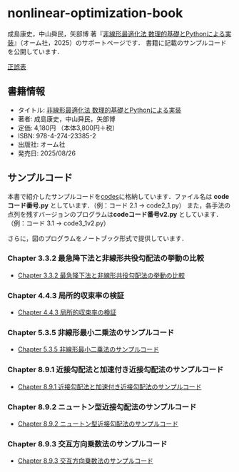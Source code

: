 # nonlinear-optimization-book
成島康史，中山舜民，矢部博 著『[非線形最適化法 数理的基礎とPythonによる実装](https://www.ohmsha.co.jp/book/9784274233852/)』（オーム社，2025）のサポートページです．
書籍に記載のサンプルコードを公開しています．

[正誤表](https://shummin.github.io/documents/NLP_errata.pdf)

## 書籍情報
* タイトル: [非線形最適化法 数理的基礎とPythonによる実装](https://www.ohmsha.co.jp/book/9784274233852/)
* 著者: 成島康史，中山舜民，矢部博
* 定価: 4,180円 （本体3,800円＋税）
* ISBN: 978-4-274-23385-2
* 出版社: オーム社
* 発売日: 2025/08/26

## サンプルコード
本書で紹介したサンプルコードを[codes](codes)に格納しています．ファイル名は **codeコード番号.py** としています．（例：コード 2.1 -> code2_1.py）
また，各手法の点列を残すバージョンのプログラムは**codeコード番号v2.py** としています．（例：コード 3.1 -> code3_1v2.py）

さらに，図のプログラムをノートブック形式で提供しています．

### Chapter 3.3.2 最急降下法と非線形共役勾配法の挙動の比較
* [Chapter 3.3.2 最急降下法と非線形共役勾配法の挙動の比較](codes/Chapter3_3_2.ipynb)

### Chapter 4.4.3 局所的収束率の検証
* [Chapter 4.4.3 局所的収束率の検証](codes/Chapter4_4_3.ipynb)

### Chapter 5.3.5 非線形最小二乗法のサンプルコード
* [Chapter 5.3.5 非線形最小二乗法のサンプルコード](codes/Chapter5_3_2.ipynb)

### Chapter 8.9.1 近接勾配法と加速付き近接勾配法のサンプルコード
* [Chapter 8.9.1 近接勾配法と加速付き近接勾配法のサンプルコード](codes/Chapter8_9_1.ipynb)

### Chapter 8.9.2 ニュートン型近接勾配法のサンプルコード
* [Chapter 8.9.2 ニュートン型近接勾配法のサンプルコード](codes/Chapter8_9_2.ipynb)

### Chapter 8.9.3 交互方向乗数法のサンプルコード
* [Chapter 8.9.3 交互方向乗数法のサンプルコード](codes/Chapter8_9_3.ipynb)

<!-- 
### 書籍に載せていないコード
書籍には載せていないプログラムをいくつか紹介します．
#### 制約付き最適化のアルゴリズムの適用例
紙面の都合上，7章の制約付き最適化のアルゴリズムを適用したコードは載せられませんでしたので，ここで補足します．
* [制約付き最適化のアルゴリズムの適用例](codes/Chapter7_supp.ipynb)
-->
